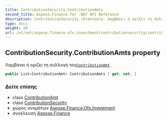 ```yaml
---
title: ContributionSecurity.ContributionAmts
second_title: Aspose.Finance for .NET API Reference
description: ContributionSecurity ιδιοκτησία. Λαμβάνει ή ορίζει τη συλλογή τουContributionAmt .
type: docs
weight: 20
url: /el/net/aspose.finance.ofx.investment/contributionsecurity/contributionamts/
---
```

## ContributionSecurity.ContributionAmts property

Λαμβάνει ή ορίζει τη συλλογή του[`ContributionAmt`](../../contributionamt/) .

```csharp
public List<ContributionAmt> ContributionAmts { get; set; }
```

### Δείτε επίσης

* class [ContributionAmt](../../contributionamt/)
* class [ContributionSecurity](../)
* χώρος ονομάτων [Aspose.Finance.Ofx.Investment](../../contributionsecurity/)
* συνέλευση [Aspose.Finance](../../../)


